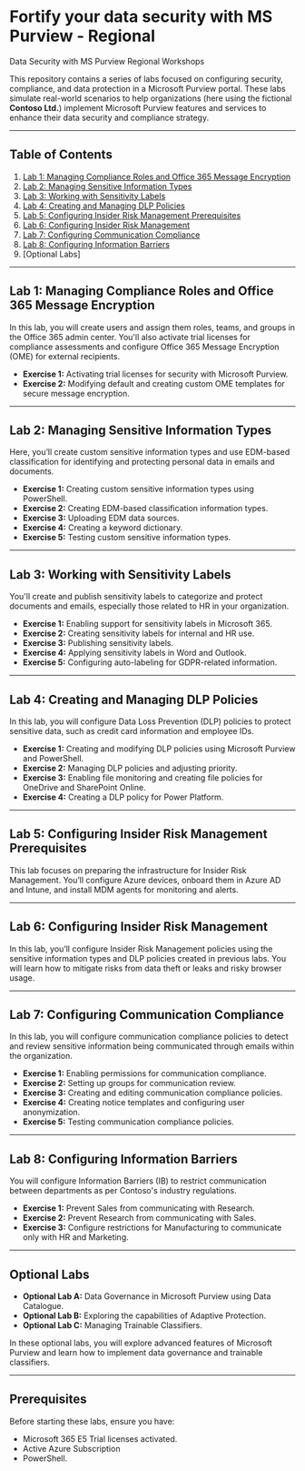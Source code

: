 # Fortify your data security with MS Purview - Regional
Data Security with MS Purview Regional Workshops

This repository contains a series of labs focused on configuring security, compliance, and data protection in a Microsoft Purview  portal. These labs simulate real-world scenarios to help organizations (here using the fictional **Contoso Ltd.**) implement Microsoft Purview features and services to enhance their data security and compliance strategy.

---

## Table of Contents

1. [Lab 1: Managing Compliance Roles and Office 365 Message Encryption](#lab-1-managing-compliance-roles-and-office-365-message-encryption)
2. [Lab 2: Managing Sensitive Information Types](#lab-2-managing-sensitive-information-types)
3. [Lab 3: Working with Sensitivity Labels](#lab-3-working-with-sensitivity-labels)
4. [Lab 4: Creating and Managing DLP Policies](#lab-4-creating-and-managing-dlp-policies)
5. [Lab 5: Configuring Insider Risk Management Prerequisites](#lab-5-configuring-insider-risk-management-prerequisites)
6. [Lab 6: Configuring Insider Risk Management](#lab-6-configuring-insider-risk-management)
7. [Lab 7: Configuring Communication Compliance](#lab-7-configuring-communication-compliance)
8. [Lab 8: Configuring Information Barriers](#lab-8-configuring-information-barriers)
9. [Optional Labs]

---

## Lab 1: Managing Compliance Roles and Office 365 Message Encryption

In this lab, you will create users and assign them roles, teams, and groups in the Office 365 admin center. You'll also activate trial licenses for compliance assessments and configure Office 365 Message Encryption (OME) for external recipients.

- **Exercise 1:** Activating trial licenses for security with Microsoft Purview.
- **Exercise 2:** Modifying default and creating custom OME templates for secure message encryption.

---

## Lab 2: Managing Sensitive Information Types

Here, you’ll create custom sensitive information types and use EDM-based classification for identifying and protecting personal data in emails and documents.

- **Exercise 1:** Creating custom sensitive information types using PowerShell.
- **Exercise 2:** Creating EDM-based classification information types.
- **Exercise 3:** Uploading EDM data sources.
- **Exercise 4:** Creating a keyword dictionary.
- **Exercise 5:** Testing custom sensitive information types.

---

## Lab 3: Working with Sensitivity Labels

You'll create and publish sensitivity labels to categorize and protect documents and emails, especially those related to HR in your organization.

- **Exercise 1:** Enabling support for sensitivity labels in Microsoft 365.
- **Exercise 2:** Creating sensitivity labels for internal and HR use.
- **Exercise 3:** Publishing sensitivity labels.
- **Exercise 4:** Applying sensitivity labels in Word and Outlook.
- **Exercise 5:** Configuring auto-labeling for GDPR-related information.

---

## Lab 4: Creating and Managing DLP Policies

In this lab, you will configure Data Loss Prevention (DLP) policies to protect sensitive data, such as credit card information and employee IDs.

- **Exercise 1:** Creating and modifying DLP policies using Microsoft Purview and PowerShell.
- **Exercise 2:** Managing DLP policies and adjusting priority.
- **Exercise 3:** Enabling file monitoring and creating file policies for OneDrive and SharePoint Online.
- **Exercise 4:** Creating a DLP policy for Power Platform.

---

## Lab 5: Configuring Insider Risk Management Prerequisites

This lab focuses on preparing the infrastructure for Insider Risk Management. You’ll configure Azure devices, onboard them in Azure AD and Intune, and install MDM agents for monitoring and alerts.

---

## Lab 6: Configuring Insider Risk Management

In this lab, you’ll configure Insider Risk Management policies using the sensitive information types and DLP policies created in previous labs. You will learn how to mitigate risks from data theft or leaks and risky browser usage.

---

## Lab 7: Configuring Communication Compliance

In this lab, you will configure communication compliance policies to detect and review sensitive information being communicated through emails within the organization.

- **Exercise 1:** Enabling permissions for communication compliance.
- **Exercise 2:** Setting up groups for communication review.
- **Exercise 3:** Creating and editing communication compliance policies.
- **Exercise 4:** Creating notice templates and configuring user anonymization.
- **Exercise 5:** Testing communication compliance policies.

---

## Lab 8: Configuring Information Barriers

You will configure Information Barriers (IB) to restrict communication between departments as per Contoso's industry regulations.

- **Exercise 1:** Prevent Sales from communicating with Research.
- **Exercise 2:** Prevent Research from communicating with Sales.
- **Exercise 3:** Configure restrictions for Manufacturing to communicate only with HR and Marketing.

---

## Optional Labs

- **Optional Lab A:** Data Governance in Microsoft Purview using Data Catalogue.
- **Optional Lab B:** Exploring the capabilities of Adaptive Protection.
- **Optional Lab C:** Managing Trainable Classifiers.

In these optional labs, you will explore advanced features of Microsoft Purview and learn how to implement data governance and trainable classifiers.

---

## Prerequisites

Before starting these labs, ensure you have:

- Microsoft 365 E5 Trial licenses activated.
- Active Azure Subscription
- PowerShell.
